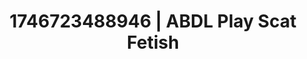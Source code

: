 ---
categories:
- Erotic adventure
- AI-generated
- Morning passion
- Sultry voice
- ASMR
- Pillow talk
- Cosplay
- 3D erotic games
image: /assets/images/1746723488946.jpg
layout: post
seo:
  description: Featured content with exclusive ABDL Play, Scat Fetish. HD images available.
  keywords: ABDL Play, Scat Fetish
  og_image: /assets/images/1746723488946.jpg
  schema_type: VisualArtwork
tags:
- ABDL Play
- Scat Fetish
- '#1746723488946'
title: 1746723488946 | ABDL Play Scat Fetish
---